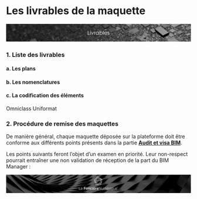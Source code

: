 # Les livrables de la maquette

![](../.gitbook/assets/livrables.png)

### 1. Liste des livrables

####    a. Les plans

####    b. Les nomenclatures

####    c. La codification des éléments

Omniclass Uniformat

### 2. Procédure de remise des maquettes <a id="6-procedure-de-remise-des-maquettes"></a>

De manière général, chaque maquette déposée sur la plateforme doit être conforme aux différents points présents dans la partie [**Audit et visa BIM**](https://bim-lafoncierenumerique.gitbook.io/project/exploitation-digitale-run-1/audit-et-visa-bim).

Les points suivants feront l’objet d’un examen en priorité. Leur non-respect pourrait entraîner une non validation de réception de la part du BIM Manager :

![](../.gitbook/assets/wallpaper_fnum_black.jpg)

